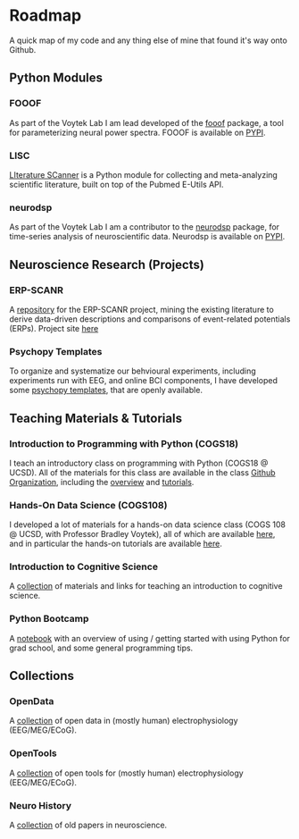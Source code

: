 # Roadmap

A quick map of my code and any thing else of mine that found it's way onto Github. 

## Python Modules

### FOOOF

As part of the Voytek Lab I am lead developed of the [fooof](https://github.com/voytekresearch/fooof) package, a tool for parameterizing neural power spectra. FOOOF is available on [PYPI](https://pypi.org/project/fooof/).

### LISC

[LIterature SCanner](https://github.com/TomDonoghue/lisc) is a Python module for collecting and meta-analyzing scientific literature, built on top of the Pubmed E-Utils API. 

### neurodsp

As part of the Voytek Lab I am a contributor to the [neurodsp](https://github.com/voytekresearch/neurodsp) package, for time-series analysis of neuroscientific data. Neurodsp is available on [PYPI](https://pypi.org/project/neurodsp/).

## Neuroscience Research (Projects)

### ERP-SCANR

A [repository](https://github.com/TomDonoghue/ERP_SCANR) for the ERP-SCANR project, mining the existing literature to derive data-driven descriptions and comparisons of event-related potentials (ERPs). Project site [here](http://tomdonoghue.github.io/ERP_SCANR/)

### Psychopy Templates

To organize and systematize our behvioural experiments, including experiments run with EEG, and online BCI components, I have developed some [psychopy templates](https://github.com/TomDonoghue/psychopy_templates), that are openly available.

## Teaching Materials & Tutorials

### Introduction to Programming with Python (COGS18)

I teach an introductory class on programming with Python (COGS18 @ UCSD). All of the materials for this class are available in the class [Github Organization](https://github.com/COGS18), including the [overview](https://github.com/COGS18/Overview) and [tutorials](https://github.com/COGS18/Tutorials). 

### Hands-On Data Science (COGS108)

I developed a lot of materials for a hands-on data science class (COGS 108 @ UCSD, with Professor Bradley Voytek), all of which are available [here](https://github.com/COGS108), and in particular the hands-on tutorials are available [here](https://github.com/COGS108/SectionMaterials). 

### Introduction to Cognitive Science

A [collection](https://github.com/TomDonoghue/CogSciClass) of materials and links for teaching an introduction to cognitive science. 

### Python Bootcamp

A [notebook](https://github.com/TomDonoghue/PythonBootcamp) with an overview of using / getting started with using Python for grad school, and some general programming tips. 

## Collections

### OpenData

A [collection](https://github.com/voytekresearch/OpenData) of open data in (mostly human) electrophysiology (EEG/MEG/ECoG).

### OpenTools

A [collection](https://github.com/voytekresearch/OpenTools) of open tools for (mostly human) electrophysiology (EEG/MEG/ECoG).

### Neuro History

A [collection](https://github.com/TomDonoghue/NeuroHistory) of old papers in neuroscience.
